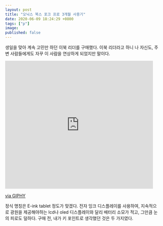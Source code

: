 ```yaml
---
layout: post
title: "오닉스 북스 포크 프로 3개월 사용기"
date: 2020-06-09 18:24:29 +0800
tags: ["p"]
image: 
published: false
---
```


생일을 맞아 계속 고민만 하던 이북 리더를 구매했다. 이북 리더라고 하니 나 자신도, 주변 사람들에게도 자꾸 이 사람을 연상하게 되었지만 말이다.

<iframe src="https://giphy.com/embed/inctcuuIJ9PvG" width="480" height="414" frameBorder="0" class="giphy-embed" allowFullScreen></iframe><p><a href="https://giphy.com/gifs/inctcuuIJ9PvG">via GIPHY</a></p>

정식 명칭은 E-ink tablet 정도가 맞겠다. 전자 잉크 디스플레이를 사용하여, 지속적으로 광원을 제공해야하는 lcd나 oled 디스플레이와 달리 배터리 소모가 적고, 그만큼 눈의 피로도 덜하다. 구매 전, 내가 키 포인트로 생각했던 것은 두 가지였다. 